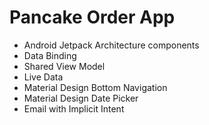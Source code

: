 # Pancake Order App

* Android Jetpack Architecture components
* Data Binding
* Shared View Model
* Live Data
* Material Design Bottom Navigation
* Material Design Date Picker
* Email with Implicit Intent
